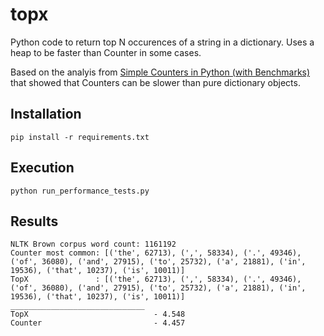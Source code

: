 # topx
Python code to return top N occurences of a string in a dictionary. Uses a heap to be faster than Counter in some cases.

Based on the analyis from [Simple Counters in Python (with Benchmarks)](http://evanmuehlhausen.com/simple-counters-in-python-with-benchmarks/) that showed that Counters can be slower than pure dictionary objects.


## Installation
```
pip install -r requirements.txt
```

## Execution
```
python run_performance_tests.py
```



## Results
```
NLTK Brown corpus word count: 1161192
Counter most common: [('the', 62713), (',', 58334), ('.', 49346), ('of', 36080), ('and', 27915), ('to', 25732), ('a', 21881), ('in', 19536), ('that', 10237), ('is', 10011)]
TopX               : [('the', 62713), (',', 58334), ('.', 49346), ('of', 36080), ('and', 27915), ('to', 25732), ('a', 21881), ('in', 19536), ('that', 10237), ('is', 10011)]
______________________________
TopX                            - 4.548
Counter                         - 4.457
```
